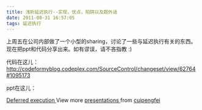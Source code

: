 ```yaml
---
title: 浅析延迟执行--实现，优点，陷阱以及题外话
date: 2011-08-31 16:57:05
tags: 延迟执行
---
```

上周五在公司内部做了一个小型的sharing，讨论了一些与延迟执行有关的东西。现在把ppt和代码分享出来。如有谬误，请不吝指教 :)

代码在这儿： [http://codeformyblog.codeplex.com/SourceControl/changeset/view/62764#1095173 ](http://codeformyblog.codeplex.com/SourceControl/changeset/view/62764#1095173)

ppt在这儿：

[ Deferred execution ](http://www.slideshare.net/cuipengfei/deferred-execution-9002119) View more [ presentations ](http://www.slideshare.net/) from [ cuipengfei](http://www.slideshare.net/cuipengfei)

  



